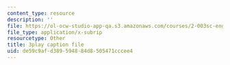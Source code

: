 ```yaml
---
content_type: resource
description: ''
file: https://ol-ocw-studio-app-qa.s3.amazonaws.com/courses/2-003sc-engineering-dynamics-fall-2011/de59c9afd389594884d8505471cccee4_QHTJK0v404U.vtt
file_type: application/x-subrip
resourcetype: Other
title: 3play caption file
uid: de59c9af-d389-5948-84d8-505471cccee4
---
```

